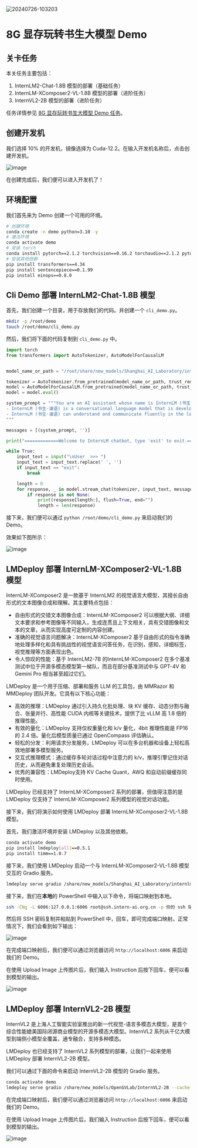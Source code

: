 ![20240726-103203](https://github.com/user-attachments/assets/35fcd0f3-6b19-44d3-ac0c-dd01ac3a20b3)

# 8G 显存玩转书生大模型 Demo

## 关卡任务

本关任务主要包括：

1. InternLM2-Chat-1.8B 模型的部署（基础任务）
2. InternLM-XComposer2-VL-1.8B 模型的部署（进阶任务）
3. InternVL2-2B 模型的部署（进阶任务）

任务详情参见 [8G 显存玩转书生大模型 Demo 任务](./task.md)。

## 创建开发机

我们选择 10% 的开发机，镜像选择为 Cuda-12.2。在输入开发机名称后，点击创建开发机。

![image](https://github.com/user-attachments/assets/07490de5-be87-4230-ad0c-3c46fab1ce6c)

在创建完成后，我们便可以进入开发机了！

## 环境配置

我们首先来为 Demo 创建一个可用的环境。

```bash
# 创建环境
conda create -n demo python=3.10 -y
# 激活环境
conda activate demo
# 安装 torch
conda install pytorch==2.1.2 torchvision==0.16.2 torchaudio==2.1.2 pytorch-cuda=12.1 -c pytorch -c nvidia -y
# 安装其他依赖
pip install transformers==4.34 
pip install sentencepiece==0.1.99
pip install einops==0.8.0
```

## Cli Demo 部署 InternLM2-Chat-1.8B 模型

首先，我们创建一个目录，用于存放我们的代码。并创建一个 `cli_demo.py`。

```bash
mkdir -p /root/demo
touch /root/demo/cli_demo.py
```

然后，我们将下面的代码复制到 `cli_demo.py` 中。

```python
import torch
from transformers import AutoTokenizer, AutoModelForCausalLM


model_name_or_path = "/root/share/new_models/Shanghai_AI_Laboratory/internlm2-chat-1_8b"

tokenizer = AutoTokenizer.from_pretrained(model_name_or_path, trust_remote_code=True, device_map='cuda:0')
model = AutoModelForCausalLM.from_pretrained(model_name_or_path, trust_remote_code=True, torch_dtype=torch.bfloat16, device_map='cuda:0')
model = model.eval()

system_prompt = """You are an AI assistant whose name is InternLM (书生·浦语).
- InternLM (书生·浦语) is a conversational language model that is developed by Shanghai AI Laboratory (上海人工智能实验室). It is designed to be helpful, honest, and harmless.
- InternLM (书生·浦语) can understand and communicate fluently in the language chosen by the user such as English and 中文.
"""

messages = [(system_prompt, '')]

print("=============Welcome to InternLM chatbot, type 'exit' to exit.=============")

while True:
    input_text = input("\nUser  >>> ")
    input_text = input_text.replace(' ', '')
    if input_text == "exit":
        break

    length = 0
    for response, _ in model.stream_chat(tokenizer, input_text, messages):
        if response is not None:
            print(response[length:], flush=True, end="")
            length = len(response)
```

接下来，我们便可以通过 `python /root/demo/cli_demo.py` 来启动我们的 Demo。

效果如下图所示：

![image](https://github.com/user-attachments/assets/530afcf6-2f33-4e8e-b2e8-f5f2cb3e4db5)

## LMDeploy 部署 InternLM-XComposer2-VL-1.8B 模型

InternLM-XComposer2 是一款基于 InternLM2 的视觉语言大模型，其擅长自由形式的文本图像合成和理解。其主要特点包括：

- 自由形式的交错文本图像合成：InternLM-XComposer2 可以根据大纲、详细文本要求和参考图像等不同输入，生成连贯且上下文相关，具有交错图像和文本的文章，从而实现高度可定制的内容创建。
- 准确的视觉语言问题解决：InternLM-XComposer2 基于自由形式的指令准确地处理多样化和具有挑战性的视觉语言问答任务，在识别，感知，详细标签，视觉推理等方面表现出色。
- 令人惊叹的性能：基于 InternLM2-7B 的InternLM-XComposer2 在多个基准测试中位于开源多模态模型第一梯队，而且在部分基准测试中与 GPT-4V 和 Gemini Pro 相当甚至超过它们。

LMDeploy 是一个用于压缩、部署和服务 LLM 的工具包，由 MMRazor 和 MMDeploy 团队开发。它具有以下核心功能：

- 高效的推理：LMDeploy 通过引入持久化批处理、块 KV 缓存、动态分割与融合、张量并行、高性能 CUDA 内核等关键技术，提供了比 vLLM 高 1.8 倍的推理性能。
- 有效的量化：LMDeploy 支持仅权重量化和 k/v 量化，4bit 推理性能是 FP16 的 2.4 倍。量化后模型质量已通过 OpenCompass 评估确认。
- 轻松的分发：利用请求分发服务，LMDeploy 可以在多台机器和设备上轻松高效地部署多模型服务。
- 交互式推理模式：通过缓存多轮对话过程中注意力的 k/v，推理引擎记住对话历史，从而避免重复处理历史会话。
- 优秀的兼容性：LMDeploy支持 KV Cache Quant，AWQ 和自动前缀缓存同时使用。

LMDeploy 已经支持了 InternLM-XComposer2 系列的部署，但值得注意的是 LMDeploy 仅支持了 InternLM-XComposer2 系列模型的视觉对话功能。

接下来，我们将演示如何使用 LMDeploy 部署 InternLM-XComposer2-VL-1.8B 模型。

首先，我们激活环境并安装 LMDeploy 以及其他依赖。

```bash
conda activate demo
pip install lmdeploy[all]==0.5.1
pip install timm==1.0.7
```

接下来，我们使用 LMDeploy 启动一个与 InternLM-XComposer2-VL-1.8B 模型交互的 Gradio 服务。

```bash
lmdeploy serve gradio /share/new_models/Shanghai_AI_Laboratory/internlm-xcomposer2-vl-1_8b
```

接下来，我们在**本地**的 PowerShell 中输入以下命令，将端口映射到本地。

```bash
ssh -CNg -L 6006:127.0.0.1:6006 root@ssh.intern-ai.org.cn -p 你的 ssh 端口号
```

然后将 SSH 密码复制并粘贴到 PowerShell 中，回车，即可完成端口映射。正常情况下，我们会看到如下输出：

![image](https://github.com/user-attachments/assets/b19a5606-43f1-4f5b-ad63-b7a2666528ab)

在完成端口映射后，我们便可以通过浏览器访问 `http://localhost:6006` 来启动我们的 Demo。

在使用 Upload Image 上传图片后，我们输入 Instruction 后按下回车，便可以看到模型的输出。

![image](https://github.com/user-attachments/assets/1ff3703f-65c8-42a9-99b4-c74b176a6dc0)

## LMDeploy 部署 InternVL2-2B 模型

InternVL2 是上海人工智能实验室推出的新一代视觉-语言多模态大模型，是首个综合性能媲美国际闭源商业模型的开源多模态大模型。InternVL2 系列从千亿大模型到端侧小模型全覆盖，通专融合，支持多种模态。

LMDeploy 也已经支持了 InternVL2 系列模型的部署，让我们一起来使用 LMDeploy 部署 InternVL2-2B 模型。

我们可以通过下面的命令来启动 InternVL2-2B 模型的 Gradio 服务。

```bash
conda activate demo
lmdeploy serve gradio /share/new_models/OpenGVLab/InternVL2-2B --cache-max-entry-count 0.1

```

在完成端口映射后，我们便可以通过浏览器访问 `http://localhost:6006` 来启动我们的 Demo。

在使用 Upload Image 上传图片后，我们输入 Instruction 后按下回车，便可以看到模型的输出。

![image](https://github.com/user-attachments/assets/2763db3e-fdd6-4b4f-8d73-c87d40046847)
